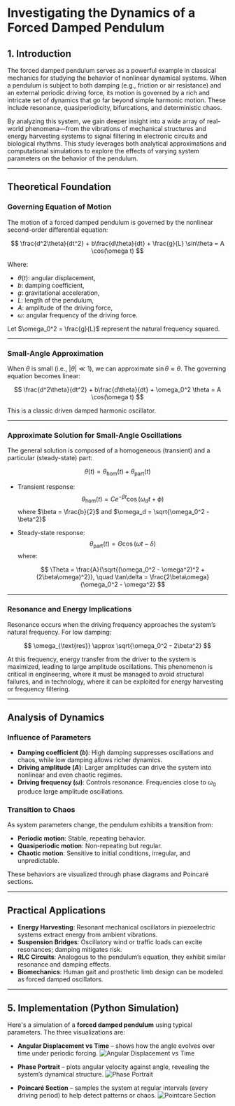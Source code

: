 # Investigating the Dynamics of a Forced Damped Pendulum

## 1. Introduction

The forced damped pendulum serves as a powerful example in classical mechanics for studying the behavior of nonlinear dynamical systems. When a pendulum is subject to both damping (e.g., friction or air resistance) and an external periodic driving force, its motion is governed by a rich and intricate set of dynamics that go far beyond simple harmonic motion. These include resonance, quasiperiodicity, bifurcations, and deterministic chaos.

By analyzing this system, we gain deeper insight into a wide array of real-world phenomena—from the vibrations of mechanical structures and energy harvesting systems to signal filtering in electronic circuits and biological rhythms. This study leverages both analytical approximations and computational simulations to explore the effects of varying system parameters on the behavior of the pendulum.

---

## Theoretical Foundation

### Governing Equation of Motion

The motion of a forced damped pendulum is governed by the nonlinear second-order differential equation:

$$
\frac{d^2\theta}{dt^2} + b\frac{d\theta}{dt} + \frac{g}{L} \sin\theta = A \cos(\omega t)
$$

Where:
- $\theta(t)$: angular displacement,
- $b$: damping coefficient,
- $g$: gravitational acceleration,
- $L$: length of the pendulum,
- $A$: amplitude of the driving force,
- $\omega$: angular frequency of the driving force.

Let $\omega_0^2 = \frac{g}{L}$ represent the natural frequency squared.

---

### Small-Angle Approximation

When $\theta$ is small (i.e., $|\theta| \ll 1$), we can approximate $\sin\theta \approx \theta$. The governing equation becomes linear:

$$
\frac{d^2\theta}{dt^2} + b\frac{d\theta}{dt} + \omega_0^2 \theta = A \cos(\omega t)
$$

This is a classic driven damped harmonic oscillator.

---

### Approximate Solution for Small-Angle Oscillations

The general solution is composed of a homogeneous (transient) and a particular (steady-state) part:

$$
\theta(t) = \theta_{\text{hom}}(t) + \theta_{\text{part}}(t)
$$

- Transient response:
  $$
  \theta_{\text{hom}}(t) = C e^{-\beta t} \cos(\omega_d t + \phi)
  $$
  where $\beta = \frac{b}{2}$ and $\omega_d = \sqrt{\omega_0^2 - \beta^2}$

- Steady-state response:
  $$
  \theta_{\text{part}}(t) = \Theta \cos(\omega t - \delta)
  $$
  where:

  $$
  \Theta = \frac{A}{\sqrt{(\omega_0^2 - \omega^2)^2 + (2\beta\omega)^2}}, \quad \tan\delta = \frac{2\beta\omega}{\omega_0^2 - \omega^2}
  $$

---

### Resonance and Energy Implications

Resonance occurs when the driving frequency approaches the system’s natural frequency. For low damping:

$$
\omega_{\text{res}} \approx \sqrt{\omega_0^2 - 2\beta^2}
$$

At this frequency, energy transfer from the driver to the system is maximized, leading to large amplitude oscillations. This phenomenon is critical in engineering, where it must be managed to avoid structural failures, and in technology, where it can be exploited for energy harvesting or frequency filtering.

---

## Analysis of Dynamics

### Influence of Parameters

- **Damping coefficient ($b$)**: High damping suppresses oscillations and chaos, while low damping allows richer dynamics.
- **Driving amplitude ($A$)**: Larger amplitudes can drive the system into nonlinear and even chaotic regimes.
- **Driving frequency ($\omega$)**: Controls resonance. Frequencies close to $\omega_0$ produce large amplitude oscillations.

### Transition to Chaos

As system parameters change, the pendulum exhibits a transition from:

- **Periodic motion**: Stable, repeating behavior.
- **Quasiperiodic motion**: Non-repeating but regular.
- **Chaotic motion**: Sensitive to initial conditions, irregular, and unpredictable.

These behaviors are visualized through phase diagrams and Poincaré sections.

---

## Practical Applications

- **Energy Harvesting**: Resonant mechanical oscillators in piezoelectric systems extract energy from ambient vibrations.
- **Suspension Bridges**: Oscillatory wind or traffic loads can excite resonances; damping mitigates risk.
- **RLC Circuits**: Analogous to the pendulum’s equation, they exhibit similar resonance and damping effects.
- **Biomechanics**: Human gait and prosthetic limb design can be modeled as forced damped oscillators.

---

## 5. Implementation (Python Simulation)

Here's a simulation of a **forced damped pendulum** using typical parameters. The three visualizations are:

- **Angular Displacement vs Time** – shows how the angle evolves over time under periodic forcing.
![Angular Displacement vs Time](https://github.com/user-attachments/assets/9656903e-4efc-40ed-bce1-bd12f6ddf635)

- **Phase Portrait** – plots angular velocity against angle, revealing the system’s dynamical structure.
![Phase Portrait](https://github.com/user-attachments/assets/d625c998-beb5-4f6a-8a96-75ebc0f3d868)

- **Poincaré Section** – samples the system at regular intervals (every driving period) to help detect patterns or chaos.
![Pointcare Section](https://github.com/user-attachments/assets/f07f77d2-ef0a-49f8-ad22-312724e54a51)
